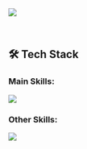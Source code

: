 <img align="left" src="http://github-profile-summary-cards.vercel.app/api/cards/most-commit-language?username=yamada-michel27" />

<br /><br />

## 🛠️ Tech Stack

### Main Skills:
<p align="left">
  <a href="https://skillicons.dev">
    <img src="https://skillicons.dev/icons?i=py,ts,js,docker,postgres,mongodb,html,css,nodejs,react,threejs" />
  </a>
</p>

### Other Skills:
<p align="left">
  <a href="https://skillicons.dev">
    <img src="https://skillicons.dev/icons?i=c,cpp,mysql,nodejs,vue,nextjs,nuxtjs,nestjs,p5js,fastapi,flask,django,linux,postman" />
  </a>
</p>
